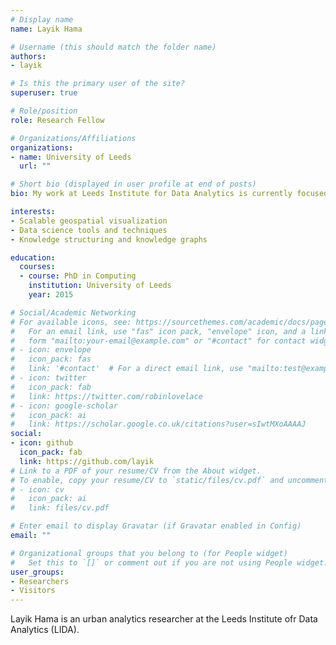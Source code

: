 ```yaml
---
# Display name
name: Layik Hama

# Username (this should match the folder name)
authors:
- layik

# Is this the primary user of the site?
superuser: true

# Role/position
role: Research Fellow

# Organizations/Affiliations
organizations:
- name: University of Leeds
  url: ""

# Short bio (displayed in user profile at end of posts)
bio: My work at Leeds Institute for Data Analytics is currently focused on Urban Analytics and scalable geospatial visualization.

interests:
- Scalable geospatial visualization
- Data science tools and techniques
- Knowledge structuring and knowledge graphs

education:
  courses:
  - course: PhD in Computing
    institution: University of Leeds
    year: 2015

# Social/Academic Networking
# For available icons, see: https://sourcethemes.com/academic/docs/page-builder/#icons
#   For an email link, use "fas" icon pack, "envelope" icon, and a link in the
#   form "mailto:your-email@example.com" or "#contact" for contact widget.
# - icon: envelope
#   icon_pack: fas
#   link: '#contact'  # For a direct email link, use "mailto:test@example.org".
# - icon: twitter
#   icon_pack: fab
#   link: https://twitter.com/robinlovelace
# - icon: google-scholar
#   icon_pack: ai
#   link: https://scholar.google.co.uk/citations?user=sIwtMXoAAAAJ
social:
- icon: github
  icon_pack: fab
  link: https://github.com/layik
# Link to a PDF of your resume/CV from the About widget.
# To enable, copy your resume/CV to `static/files/cv.pdf` and uncomment the lines below.
# - icon: cv
#   icon_pack: ai
#   link: files/cv.pdf

# Enter email to display Gravatar (if Gravatar enabled in Config)
email: ""

# Organizational groups that you belong to (for People widget)
#   Set this to `[]` or comment out if you are not using People widget.
user_groups:
- Researchers
- Visitors
---
```


Layik Hama is an urban analytics researcher at the Leeds Institute ofr Data Analytics (LIDA).
